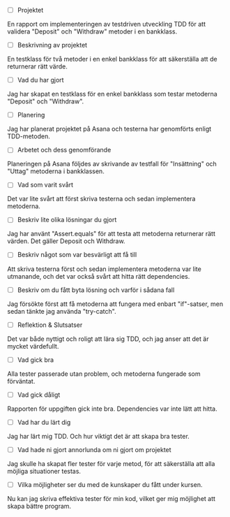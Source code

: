 - [ ] Projektet

En rapport om implementeringen av testdriven utveckling TDD för att validera "Deposit" och "Withdraw" metoder i en bankklass.
- [ ] Beskrivning av projektet

En testklass för två metoder i en enkel bankklass för att säkerställa att de returnerar rätt värde.
- [ ] Vad du har gjort

Jag har skapat en testklass för en enkel bankklass som testar metoderna "Deposit" och "Withdraw".
- [ ] Planering

Jag har planerat projektet på Asana och testerna har genomförts enligt TDD-metoden.
- [ ] Arbetet och dess genomförande

Planeringen på Asana följdes av skrivande av testfall för "Insättning" och "Uttag" metoderna i bankklassen.
- [ ] Vad som varit svårt

Det var lite svårt att först skriva testerna och sedan implementera metoderna.
- [ ] Beskriv lite olika lösningar du gjort

Jag har använt "Assert.equals" för att testa att metoderna returnerar rätt värden. Det gäller Deposit och Withdraw.
- [ ] Beskriv något som var besvärligt att få till

Att skriva testerna först och sedan implementera metoderna var lite utmanande, och det var också svårt att hitta rätt dependencies.
- [ ] Beskriv om du fått byta lösning och varför i sådana fall

Jag försökte först att få metoderna att fungera med enbart "if"-satser, men sedan tänkte jag använda "try-catch".
- [ ] Reflektion & Slutsatser

Det var både nyttigt och roligt att lära sig TDD, och jag anser att det är mycket värdefullt.
- [ ] Vad gick bra

Alla tester passerade utan problem, och metoderna fungerade som förväntat.
- [ ] Vad gick dåligt

Rapporten för uppgiften gick inte bra. Dependencies var inte lätt att hitta. 
- [ ] Vad har du lärt dig

Jag har lärt mig TDD. Och hur viktigt det är att skapa bra tester.
- [ ] Vad hade ni gjort annorlunda om ni gjort om projektet

Jag skulle ha skapat fler tester för varje metod, för att säkerställa att alla möjliga situationer testas.
- [ ] Vilka möjligheter ser du med de kunskaper du fått under kursen.

Nu kan jag skriva effektiva tester för min kod, vilket ger mig möjlighet att skapa bättre program.
